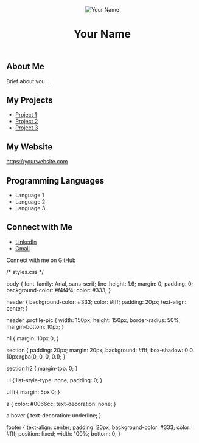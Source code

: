 <!DOCTYPE html>
<html lang="en">
<head>
  <meta charset="UTF-8">
  <meta name="viewport" content="width=device-width, initial-scale=1.0">
  <title>My GitHub Profile</title>
  <link rel="stylesheet" href="styles.css">
</head>
<body>
  <header>
    <img src="your-photo.jpg" alt="Your Name" class="profile-pic">
    <h1>Your Name</h1>
  </header>

  <section id="about">
    <h2>About Me</h2>
    <p>Brief about you...</p>
  </section>

  <section id="projects">
    <h2>My Projects</h2>
    <ul>
      <li><a href="https://github.com/yourusername/project1" target="_blank">Project 1</a></li>
      <li><a href="https://github.com/yourusername/project2" target="_blank">Project 2</a></li>
      <li><a href="https://github.com/yourusername/project3" target="_blank">Project 3</a></li>
      <!-- Add more projects as needed -->
    </ul>
  </section>

  <section id="website">
    <h2>My Website</h2>
    <a href="https://yourwebsite.com" target="_blank">https://yourwebsite.com</a>
  </section>

  <section id="skills">
    <h2>Programming Languages</h2>
    <ul>
      <li>Language 1</li>
      <li>Language 2</li>
      <li>Language 3</li>
      <!-- Add more languages as needed -->
    </ul>
  </section>

  <section id="contact">
    <h2>Connect with Me</h2>
    <ul>
      <li><a href="https://www.linkedin.com/in/yourlinkedinprofile" target="_blank">LinkedIn</a></li>
      <li><a href="mailto:your.email@gmail.com">Gmail</a></li>
    </ul>
  </section>

  <footer>
    <p>Connect with me on <a href="https://github.com/yourusername" target="_blank">GitHub</a></p>
  </footer>
</body>
</html>
/* styles.css */

body {
  font-family: Arial, sans-serif;
  line-height: 1.6;
  margin: 0;
  padding: 0;
  background-color: #f4f4f4;
  color: #333;
}

header {
  background-color: #333;
  color: #fff;
  padding: 20px;
  text-align: center;
}

header .profile-pic {
  width: 150px;
  height: 150px;
  border-radius: 50%;
  margin-bottom: 10px;
}

h1 {
  margin: 10px 0;
}

section {
  padding: 20px;
  margin: 20px;
  background: #fff;
  box-shadow: 0 0 10px rgba(0, 0, 0, 0.1);
}

section h2 {
  margin-top: 0;
}

ul {
  list-style-type: none;
  padding: 0;
}

ul li {
  margin: 5px 0;
}

a {
  color: #0066cc;
  text-decoration: none;
}

a:hover {
  text-decoration: underline;
}

footer {
  text-align: center;
  padding: 20px;
  background-color: #333;
  color: #fff;
  position: fixed;
  width: 100%;
  bottom: 0;
}





<!--
**mahmoudahmed88/mahmoudahmed88** is a ✨ _special_ ✨ repository because its `README.md` (this file) appears on your GitHub profile.

Here are some ideas to get you started:

- 🔭 I’m currently working on ...
- 🌱 I’m currently learning ...
- 👯 I’m looking to collaborate on ...
- 🤔 I’m looking for help with ...
- 💬 Ask me about ...
- 📫 How to reach me: ...
- 😄 Pronouns: ...
- ⚡ Fun fact: ...
-->
